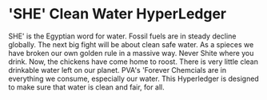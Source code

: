 # 'SHE' Clean Water HyperLedger
SHE' is the Egyptian word for water. Fossil fuels are in steady decline globally. The next big fight will be about clean safe water. As a spieces we have broken our own golden rule in a massive way. Never Shite where you drink. Now, the chickens have come home to roost. There is very little clean drinkable water left on our planet. PVA's 'Forever Chemcials are in everything we consume, especially our water. This Hyperledger is designed to make sure that water is clean and fair, for all.